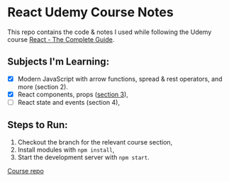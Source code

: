 # React Udemy Course Notes

This repo contains the code & notes I used while following the Udemy course [React - The Complete Guide](https://www.udemy.com/course/react-the-complete-guide-incl-redux/).

## Subjects I'm Learning:

-   [x] Modern JavaScript with arrow functions, spread & rest operators, and more (section 2).
-   [x] React components, props ([section 3](https://github.com/cansinacarer/React-Udemy-Course-Notes/tree/section3)),
-   [ ] React state and events (section 4),

## Steps to Run:

1. Checkout the branch for the relevant course section,
2. Install modules with `npm install`,
3. Start the development server with `npm start`.

[Course repo](https://github.com/academind/react-complete-guide-code/tree/03-react-basics-working-with-components/code/11-finished/src)
